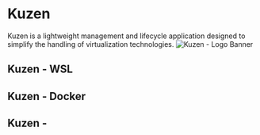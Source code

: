 # Kuzen
Kuzen is a lightweight management and lifecycle application designed to simplify the handling of virtualization technologies.
![Kuzen - Logo Banner](https://github.com/user-attachments/assets/0f11ccf2-fd19-4c4d-acd0-63d96ed2c467)

## Kuzen - WSL

## Kuzen - Docker

## Kuzen - 
